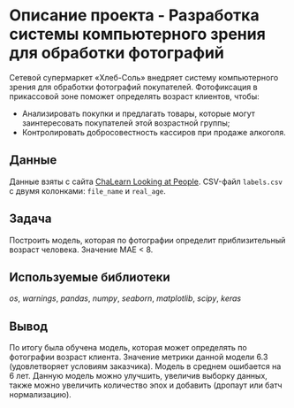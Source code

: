 # Oписание проекта - Разработка системы компьютерного зрения для обработки фотографий

Сетевой супермаркет «Хлеб-Соль» внедряет систему компьютерного зрения для обработки фотографий покупателей. Фотофиксация в прикассовой зоне поможет определять возраст клиентов, чтобы:

- Анализировать покупки и предлагать товары, которые могут заинтересовать покупателей этой возрастной группы;
- Контролировать добросовестность кассиров при продаже алкоголя.

## Данные

Данные взяты с сайта [ChaLearn Looking at People](https://chalearnlap.cvc.uab.es/dataset/26/description/). CSV-файл `labels.csv` с двумя колонками: `file_name` и `real_age`.

## Задача

Построить модель, которая по фотографии определит приблизительный возраст человека. Значение MAE < 8.

## Используемые библиотеки
*os*, *warnings*, *pandas*, *numpy*, *seaborn*, *matplotlib*, *scipy*, *keras*

## Вывод

По итогу была обучена модель, которая может определять по фотографии возраст клиента. Значение метрики данной модели 6.3 (удовлетворяет условиям заказчика). Модель в среднем ошибается на 6 лет. Данную модель можно улучшить, увеличив выборку данных, также можно увеличить количество эпох и добавить (дропаут или батч нормализацию).